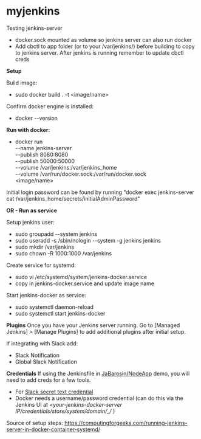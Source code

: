 # myjenkins
Testing jenkins-server 

  - docker.sock mounted as volume so jenkins server can also run docker
  - Add cbctl to app folder (or to your /var/jenkins/) before building to copy to jenkins server. After jenkins is running remember to update cbctl creds

**Setup**

Build image:
  - sudo docker build . -t <image/name>

Confirm docker engine is installed:
  - docker --version

**Run with docker:**

  - docker run \
          --name jenkins-server \
          --publish 8080:8080 \
          --publish 50000:50000 \
          --volume /var/jenkins:/var/jenkins_home \
	        --volume /var/run/docker.sock:/var/run/docker.sock \
          <image/name>

Initial login password can be found by running "docker exec jenkins-server cat /var/jenkins_home/secrets/initialAdminPassword"
	  
**OR - Run as service**

Setup jenkins user:
  - sudo groupadd --system jenkins
  - sudo useradd -s /sbin/nologin --system -g jenkins jenkins
  - sudo mkdir /var/jenkins
  - sudo chown -R 1000:1000 /var/jenkins

Create service for systemd:
  - sudo vi /etc/systemd/system/jenkins-docker.service
  - copy in jenkins-docker.service and update image name

Start jenkins-docker as service:
  - sudo systemctl daemon-reload
  - sudo systemctl start jenkins-docker


**Plugins**
Once you have your Jenkins server running. Go to [Managed Jenkins] > [Manage Plugins] to add additional plugins after initial setup.

If integrating with Slack add:
- Slack Notification
- Global Slack Notification

**Credentials**
If using the Jenkinsfile in [JaBarosin/NodeApp](https://github.com/JaBarosin/NodeApp) demo, you will need to add creds for a few tools.
 
- For [Slack secret text credential](https://plugins.jenkins.io/slack/) 
- Docker needs a username/password credential (can do this via the Jenkins UI at *<your-jenkins-docker-server IP/credentials/store/system/domain/_/* )

Source of setup steps:
https://computingforgeeks.com/running-jenkins-server-in-docker-container-systemd/
